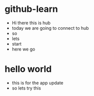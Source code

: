 # github-learn
* Hi there this is hub
* today we are going to connect to hub
* so 
* lets
* start
* here we go
# hello world
* this is for the app update
* so lets try this
